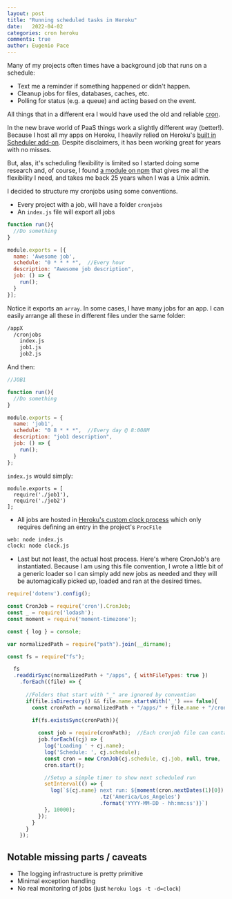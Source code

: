 ```yaml
---
layout: post
title: "Running scheduled tasks in Heroku"
date:   2022-04-02
categories: cron heroku
comments: true
author: Eugenio Pace
---
```


Many of my projects often times have a background job that runs on a schedule:

* Text me a reminder if something happened or didn't happen.
* Cleanup jobs for files, databases, caches, etc.
* Polling for status (e.g. a queue) and acting based on the event.

All things that in a different era I would have used the old and reliable [cron](https://en.wikipedia.org/wiki/Cron).

In the new brave world of PaaS things work a slightly different way (better!). Because I host all my apps on Heroku, I heavily relied on Heroku's [built in Scheduler add-on](https://devcenter.heroku.com/articles/scheduler). Despite disclaimers, it has been working great for years with no misses.

But, alas, it's scheduling flexibility is limited so I started doing some research and, of course, I found [a module on npm](https://www.npmjs.com/package/cron) that gives me all the flexibility I need, and takes me back 25 years when I was a Unix admin.

I decided to structure my cronjobs using some conventions.

* Every project with a job, will have a folder `cronjobs`
* An `index.js` file will export all jobs

```js
function run(){
  //Do something 
}

module.exports = [{
  name: 'Awesome job',
  schedule: "0 * * * *",  //Every hour
  description: "Awesome job description",
  job: () => {
    run();
  }
}];
```

Notice it exports an `array`. In some cases, I have many jobs for an app. I can easily arrange all these in different files under the same folder:

```sh
/appX
  /cronjobs
    index.js
    job1.js
    job2.js
```

And then:

```js
//JOB1

function run(){
  //Do something 
}

module.exports = {
  name: 'job1',
  schedule: "0 8 * * *",  //Every day @ 8:00AM
  description: "job1 description",
  job: () => {
    run();
  }
};
```

`index.js` would simply:

```
module.exports = [
  require('./job1'),
  require('./job2')
];
```

* All jobs are hosted in [Heroku's custom clock process](https://devcenter.heroku.com/articles/scheduled-jobs-custom-clock-processes#custom-clock-processes) which only requires defining an entry in the project's `ProcFile`

```sh
web: node index.js
clock: node clock.js
```

* Last but not least, the actual host process. Here's where CronJob's are instantiated. Because I am using this file convention, I wrote a little bit of a generic loader so I can simply add new jobs as needed and they will be automagically picked up, loaded and ran at the desired times.

```js
require('dotenv').config();

const CronJob = require('cron').CronJob;
const _ = require('lodash');
const moment = require('moment-timezone');

const { log } = console;

var normalizedPath = require("path").join(__dirname);

const fs = require("fs");

  fs
  .readdirSync(normalizedPath + "/apps", { withFileTypes: true })
    .forEach((file) => {
      
      //Folders that start with "_" are ignored by convention
      if(file.isDirectory() && file.name.startsWith('_') === false){
        const cronPath = normalizedPath + "/apps/" + file.name + "/cronjobs";
        
        if(fs.existsSync(cronPath)){

          const job = require(cronPath);  //Each cronjob file can contain many "crons"
          job.forEach((cj) => {
            log('Loading ' + cj.name);
            log('Schedule: ', cj.schedule);
            const cron = new CronJob(cj.schedule, cj.job, null, true, 'America/Los_Angeles');
            cron.start();

            //Setup a simple timer to show next scheduled run
            setInterval(() => {
              log(`${cj.name} next run: ${moment(cron.nextDates(1)[0])
                              .tz('America/Los_Angeles')
                              .format('YYYY-MM-DD - hh:mm:ss')}`)
            }, 10000);
          });
        }
      }
    });
```

## Notable missing parts / caveats

* The logging infrastructure is pretty primitive
* Minimal exception handling
* No real monitoring of jobs (just `heroku logs -t -d=clock`)

